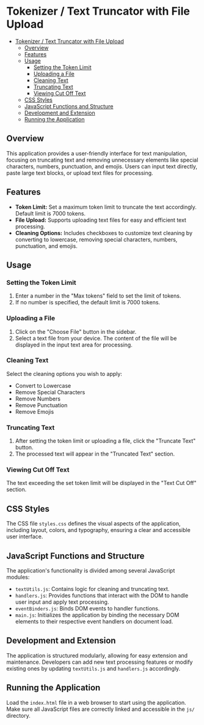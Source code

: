 # Tokenizer / Text Truncator with File Upload

- [Tokenizer / Text Truncator with File Upload](#tokenizer--text-truncator-with-file-upload)
  - [Overview](#overview)
  - [Features](#features)
  - [Usage](#usage)
    - [Setting the Token Limit](#setting-the-token-limit)
    - [Uploading a File](#uploading-a-file)
    - [Cleaning Text](#cleaning-text)
    - [Truncating Text](#truncating-text)
    - [Viewing Cut Off Text](#viewing-cut-off-text)
  - [CSS Styles](#css-styles)
  - [JavaScript Functions and Structure](#javascript-functions-and-structure)
  - [Development and Extension](#development-and-extension)
  - [Running the Application](#running-the-application)

## Overview

This application provides a user-friendly interface for text manipulation, focusing on truncating text and removing unnecessary elements like special characters, numbers, punctuation, and emojis. Users can input text directly, paste large text blocks, or upload text files for processing.

## Features

- **Token Limit:** Set a maximum token limit to truncate the text accordingly. Default limit is 7000 tokens.
- **File Upload:** Supports uploading text files for easy and efficient text processing.
- **Cleaning Options:** Includes checkboxes to customize text cleaning by converting to lowercase, removing special characters, numbers, punctuation, and emojis.

## Usage

### Setting the Token Limit

1. Enter a number in the "Max tokens" field to set the limit of tokens.
2. If no number is specified, the default limit is 7000 tokens.

### Uploading a File

1. Click on the "Choose File" button in the sidebar.
2. Select a text file from your device. The content of the file will be displayed in the input text area for processing.

### Cleaning Text

Select the cleaning options you wish to apply:

- Convert to Lowercase
- Remove Special Characters
- Remove Numbers
- Remove Punctuation
- Remove Emojis

### Truncating Text

1. After setting the token limit or uploading a file, click the "Truncate Text" button.
2. The processed text will appear in the "Truncated Text" section.

### Viewing Cut Off Text

The text exceeding the set token limit will be displayed in the "Text Cut Off" section.

## CSS Styles

The CSS file `styles.css` defines the visual aspects of the application, including layout, colors, and typography, ensuring a clear and accessible user interface.

## JavaScript Functions and Structure

The application's functionality is divided among several JavaScript modules:

- `textUtils.js`: Contains logic for cleaning and truncating text.
- `handlers.js`: Provides functions that interact with the DOM to handle user input and apply text processing.
- `eventBinders.js`: Binds DOM events to handler functions.
- `main.js`: Initializes the application by binding the necessary DOM elements to their respective event handlers on document load.

## Development and Extension

The application is structured modularly, allowing for easy extension and maintenance. Developers can add new text processing features or modify existing ones by updating `textUtils.js` and `handlers.js` accordingly.

## Running the Application

Load the `index.html` file in a web browser to start using the application. Make sure all JavaScript files are correctly linked and accessible in the `js/` directory.
